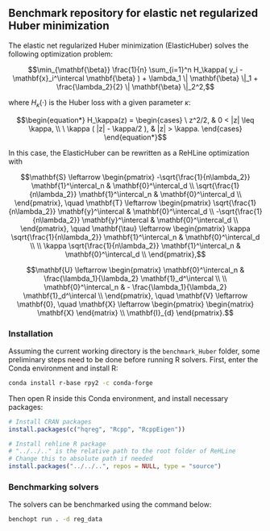 ## Benchmark repository for elastic net regularized Huber minimization

The elastic net regularized Huber minimization (ElasticHuber) solves the following optimization problem:

```math
\min_{\mathbf{\beta}} \frac{1}{n} \sum_{i=1}^n H_\kappa( y_i - \mathbf{x}_i^\intercal \mathbf{\beta} ) + \lambda_1 \| \mathbf{\beta} \|_1 + \frac{\lambda_2}{2} \| \mathbf{\beta} \|_2^2,
```
where $H_\kappa(\cdot)$ is the Huber loss with a given parameter $\kappa$:

```math
\begin{equation*}
  H_\kappa(z) =
  \begin{cases}
  \ z^2/2,                  & 0 < |z| \leq \kappa, \\
  \ \kappa ( |z| - \kappa/2 ),   & |z| > \kappa.
  \end{cases}
\end{equation*}
```
In this case, the ElasticHuber can be rewritten as a ReHLine optimization with
```math
\mathbf{S} \leftarrow
\begin{pmatrix}
-\sqrt{\frac{1}{n\lambda_2}} \mathbf{1}^\intercal_n & \mathbf{0}^\intercal_d \\
\sqrt{\frac{1}{n\lambda_2}} \mathbf{1}^\intercal_n & \mathbf{0}^\intercal_d \\
\end{pmatrix}, \quad
\mathbf{T} \leftarrow
\begin{pmatrix}
  \sqrt{\frac{1}{n\lambda_2}} \mathbf{y}^\intercal & \mathbf{0}^\intercal_d \\
   -\sqrt{\frac{1}{n\lambda_2}} \mathbf{y}^\intercal & \mathbf{0}^\intercal_d \\
  \end{pmatrix}, \quad
\mathbf{\tau} \leftarrow
\begin{pmatrix}
  \kappa \sqrt{\frac{1}{n\lambda_2}} \mathbf{1}^\intercal_n & \mathbf{0}^\intercal_d \\
  \\
  \kappa \sqrt{\frac{1}{n\lambda_2}} \mathbf{1}^\intercal_n  & \mathbf{0}^\intercal_d \\
  \end{pmatrix},
```

```math
\mathbf{U} \leftarrow
\begin{pmatrix}
\mathbf{0}^\intercal_n & \frac{\lambda_1}{\lambda_2} \mathbf{1}_d^\intercal \\
\\
\mathbf{0}^\intercal_n & - \frac{\lambda_1}{\lambda_2} \mathbf{1}_d^\intercal \\
\end{pmatrix}, \quad
\mathbf{V} \leftarrow \mathbf{0}, \quad
\mathbf{X} \leftarrow
\begin{pmatrix}
    \begin{matrix}
      \mathbf{X}
    \end{matrix}
    \\
    \mathbf{I}_{d}
  \end{pmatrix}.
```

### Installation

Assuming the current working directory is the `benchmark_Huber`
folder, some preliminary steps need to be done before
running R solvers. First, enter the Conda environment
and install R:

```bash
conda install r-base rpy2 -c conda-forge
```

Then open R inside this Conda environment, and install necessary packages:

```r
# Install CRAN packages
install.packages(c("hqreg", "Rcpp", "RcppEigen"))

# Install rehline R package
# "../../.." is the relative path to the root folder of ReHLine
# Change this to absolute path if needed
install.packages("../../..", repos = NULL, type = "source")
```

### Benchmarking solvers

The solvers can be benchmarked using the command below:

```bash
benchopt run . -d reg_data
```
